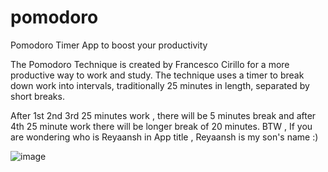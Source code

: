 # pomodoro
Pomodoro Timer App to boost your productivity

The Pomodoro Technique is created by Francesco Cirillo for a more productive way to work and study. The technique uses a timer to break down work into intervals, traditionally 25 minutes in length, separated by short breaks.

After 1st 2nd 3rd 25 minutes work , there will be 5 minutes break and after 4th 25 minute work there will be longer break of 20 minutes.
BTW , If you are wondering who is Reyaansh in App title , Reyaansh is my son's name :)

![image](https://user-images.githubusercontent.com/45332364/233142741-f3b624c6-e4ad-419a-b5cd-0c8abf577bd4.png)
